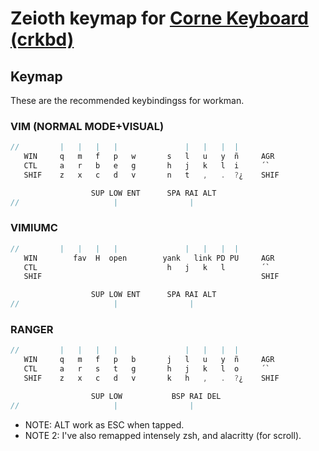 # Zeioth keymap for [Corne Keyboard (crkbd)](https://github.com/foostan/crkbd)

## Keymap
These are the recommended keybindingss for workman.

### VIM (NORMAL MODE+VISUAL)
```c
//         |   |   |   |               |   |   |  |
   WIN     q   m   f   p   w       s   l   u   y  ñ     AGR
   CTL     a   r   b   e   g       h   j   k   l  i     ´`
   SHIF    z   x   c   d   v       n   t   ,   .  ?¿    SHIF

                  SUP LOW ENT      SPA RAI ALT
//                     |                |
```

### VIMIUMC
```c
//         |   |   |   |               |   |   |  |
   WIN        fav  H  open        yank   link PD PU     AGR
   CTL                             h   j   k   l        ´`
   SHIF                                                 SHIF

                  SUP LOW ENT      SPA RAI ALT
//                     |                |
```

### RANGER
```c
//         |   |   |   |               |   |   |  |
   WIN     q   m   f   p   b       j   l   u   y  ñ     AGR
   CTL     a   r   s   t   g       h   j   k   l  o     ´`
   SHIF    z   x   c   d   v       k   h   ,   .  ?¿    SHIF

                  SUP LOW           BSP RAI DEL
//                     |                |
```

* NOTE: ALT work as ESC when tapped.
* NOTE 2: I've also remapped intensely zsh, and alacritty (for scroll).
